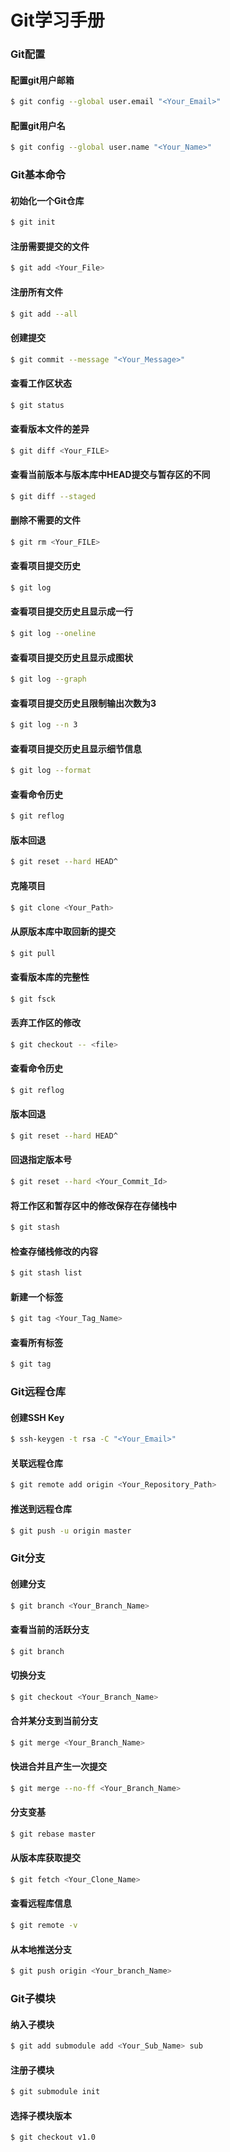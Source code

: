 # Git学习手册
### Git配置
#### 配置git用户邮箱
```bash
$ git config --global user.email "<Your_Email>"
```
#### 配置git用户名
```bash
$ git config --global user.name "<Your_Name>"
```

### Git基本命令
#### 初始化一个Git仓库
```bash
$ git init
```
#### 注册需要提交的文件
```bash
$ git add <Your_File>
```
#### 注册所有文件
```bash
$ git add --all
```
#### 创建提交
```bash
$ git commit --message "<Your_Message>"
```
#### 查看工作区状态
```bash
$ git status
```
#### 查看版本文件的差异
```bash
$ git diff <Your_FILE>
```
#### 查看当前版本与版本库中HEAD提交与暂存区的不同
```bash
$ git diff --staged
```
#### 删除不需要的文件
```bash
$ git rm <Your_FILE>
```
#### 查看项目提交历史
```bash
$ git log
```
#### 查看项目提交历史且显示成一行
```bash
$ git log --oneline
```
#### 查看项目提交历史且显示成图状
```bash
$ git log --graph
```
#### 查看项目提交历史且限制输出次数为3
```bash
$ git log --n 3
```
#### 查看项目提交历史且显示细节信息
```bash
$ git log --format
```
#### 查看命令历史
```bash
$ git reflog
```
#### 版本回退
```bash
$ git reset --hard HEAD^
```
#### 克隆项目
```bash
$ git clone <Your_Path>
```
#### 从原版本库中取回新的提交
```bash
$ git pull
```
#### 查看版本库的完整性
```bash
$ git fsck
```
#### 丢弃工作区的修改
```bash
$ git checkout -- <file>
```
#### 查看命令历史
```bash
$ git reflog
```
#### 版本回退
```bash
$ git reset --hard HEAD^
```
#### 回退指定版本号
```bash
$ git reset --hard <Your_Commit_Id>
```
#### 将工作区和暂存区中的修改保存在存储栈中
```bash
$ git stash
```
#### 检查存储栈修改的内容
```bash
$ git stash list
```
#### 新建一个标签
```bash
$ git tag <Your_Tag_Name>
```
#### 查看所有标签
```bash
$ git tag
```

### Git远程仓库
#### 创建SSH Key
```bash
$ ssh-keygen -t rsa -C "<Your_Email>"
```
#### 关联远程仓库
```bash
$ git remote add origin <Your_Repository_Path>
```
#### 推送到远程仓库
```bash
$ git push -u origin master
```


### Git分支
#### 创建分支
```bash
$ git branch <Your_Branch_Name>
```
#### 查看当前的活跃分支
```bash
$ git branch
```
#### 切换分支
```bash
$ git checkout <Your_Branch_Name>
```
#### 合并某分支到当前分支
```bash
$ git merge <Your_Branch_Name>
```
#### 快进合并且产生一次提交
```bash
$ git merge --no-ff <Your_Branch_Name>
```
#### 分支变基
```bash
$ git rebase master
```
#### 从版本库获取提交
```bash
$ git fetch <Your_Clone_Name>
```
#### 查看远程库信息
```bash
$ git remote -v
```
#### 从本地推送分支
```bash
$ git push origin <Your_branch_Name>
```

### Git子模块
#### 纳入子模块
```bash
$ git add submodule add <Your_Sub_Name> sub
```
#### 注册子模块
```bash
$ git submodule init
```
#### 选择子模块版本
```bash
$ git checkout v1.0
```
